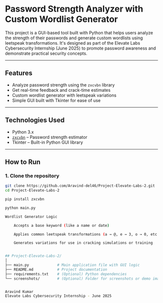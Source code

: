 # Password Strength Analyzer with Custom Wordlist Generator

This project is a GUI-based tool built with Python that helps users analyze the strength of their passwords and generate custom wordlists using leetspeak transformations. It's designed as part of the Elevate Labs Cybersecurity Internship (June 2025) to promote password awareness and demonstrate practical security concepts.

---

## Features

- Analyze password strength using the `zxcvbn` library
- Get real-time feedback and crack-time estimates
- Custom wordlist generator with leetspeak variations
- Simple GUI built with Tkinter for ease of use

---

## Technologies Used

- Python 3.x
- [`zxcvbn`](https://github.com/dropbox/zxcvbn) – Password strength estimator
- Tkinter – Built-in Python GUI library

---

## How to Run

### 1. Clone the repository
```bash
git clone https://github.com/Aravind-del46/Project-Elevate-Labs-2.git
cd Project-Elevate-Labs-2

pip install zxcvbn

python main.py

Wordlist Generator Logic

    Accepts a base keyword (like a name or date)

    Applies common leetspeak transformations (a → @, e → 3, o → 0, etc.)

    Generates variations for use in cracking simulations or training


## Project-Elevate-Labs-2/
│
├── main.py             # Main application file with GUI logic
├── README.md           # Project documentation
├── requirements.txt    # (Optional) Python dependencies
└── screenshots/        # (Optional) Folder for screenshots or demo images


Aravind Kumar
Elevate Labs Cybersecurity Internship - June 2025 
